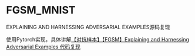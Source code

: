 # FGSM_MNIST
EXPLAINING AND HARNESSING ADVERSARIAL EXAMPLES源码复现

使用Pytorch实现，具体讲解[【对抗样本】【FGSM】Explaining and Harnessing Adversarial Examples 代码复现](https://blog.csdn.net/Elephant_King/article/details/139622332)
